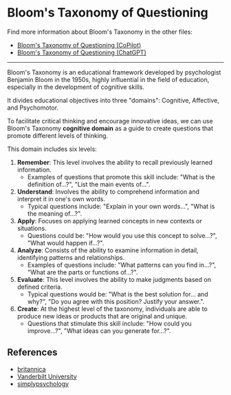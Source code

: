 # Bloom's Taxonomy of Questioning

Find more information about Bloom's Taxonomy in the other files:
- [Bloom's Taxonomy of Questioning (CoPilot)](bloomsTaxonomy_copilot.md)
- [Bloom's Taxonomy of Questioning (ChatGPT)](bloomsTaxonomy_chatGPT.md)

---

Bloom's Taxonomy is an educational framework developed by psychologist Benjamin Bloom in the 1950s, highly influential in the field of education, especially in the development of cognitive skills.

It divides educational objectives into three "domains": Cognitive, Affective, and Psychomotor.

To facilitate critical thinking and encourage innovative ideas, we can use Bloom's Taxonomy **cognitive domain** as a guide to create questions that promote different levels of thinking.

This domain includes six levels:

1. **Remember**: This level involves the ability to recall previously learned information.
    - Examples of questions that promote this skill include: "What is the definition of...?", "List the main events of...".
2. **Understand**: Involves the ability to comprehend information and interpret it in one's own words.
    - Typical questions include: "Explain in your own words...", "What is the meaning of...?".
3. **Apply**: Focuses on applying learned concepts in new contexts or situations.
    - Questions could be: "How would you use this concept to solve...?", "What would happen if...?".
4. **Analyze**: Consists of the ability to examine information in detail, identifying patterns and relationships.
    - Examples of questions include: "What patterns can you find in...?", "What are the parts or functions of...?".
5. **Evaluate**: This level involves the ability to make judgments based on defined criteria.
    - Typical questions would be: "What is the best solution for... and why?", "Do you agree with this position? Justify your answer.".
6. **Create**: At the highest level of the taxonomy, individuals are able to produce new ideas or products that are original and unique.
    - Questions that stimulate this skill include: "How could you improve...?", "What ideas can you generate for...?".


## References

- [britannica](https://www.britannica.com/topic/Blooms-taxonomy)
- [Vanderbilt University](https://cft.vanderbilt.edu/guides-sub-pages/blooms-taxonomy/)
- [simplypsychology](https://www.simplypsychology.org/blooms-taxonomy.html)